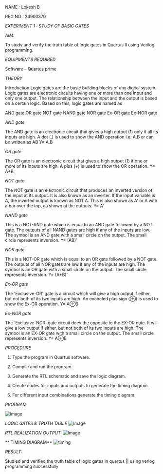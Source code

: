 NAME : Lokesh B

REG NO : 24900370

*EXPERIMENT 1 : STUDY OF BASIC GATES*

*AIM:* 

To study and verify the truth table of logic gates in Quartus II using Verilog programming.

*EQUIPMENTS REQUIRED*

Software – Quartus prime 

*THEORY*

Introduction Logic gates are the basic building blocks of any digital system. Logic gates are electronic circuits having one or more than one input and only one output. The relationship between the input and the output is based on a certain logic. Based on this, logic gates are named as

AND gate OR gate NOT gate NAND gate NOR gate Ex-OR gate Ex-NOR gate

*AND gate*

The AND gate is an electronic circuit that gives a high output (1) only if all its inputs are high. A dot (.) is used to show the AND operation i.e. A.B or can be written as AB
Y= A.B

*OR gate* 

The OR gate is an electronic circuit that gives a high output (1) if one or more of its inputs are high. A plus (+) is used to show the OR operation.
Y= A+B

*NOT gate*

The NOT gate is an electronic circuit that produces an inverted version of the input at its output. It is also known as an inverter. If the input variable is A, the inverted output is known as NOT A. This is also shown as A' or A with a bar over the top, as shown at the outputs.
Y= A'

*NAND gate*

This is a NOT-AND gate which is equal to an AND gate followed by a NOT gate. The outputs of all NAND gates are high if any of the inputs are low. The symbol is an AND gate with a small circle on the output. The small circle represents inversion.
Y= (AB)’

*NOR gate*

This is a NOT-OR gate which is equal to an OR gate followed by a NOT gate. The outputs of all NOR gates are low if any of the inputs are high. The symbol is an OR gate with a small circle on the output. The small circle represents inversion.
Y= (A+B)’

*Ex-OR gate*

The 'Exclusive-OR' gate is a circuit which will give a high output if either, but not both of its two inputs are high. An encircled plus sign (⊕) is used to show the Ex-OR operation.
Y= A⊕B

*Ex-NOR gate*

The 'Exclusive-NOR' gate circuit does the opposite to the EX-OR gate. It will give a low output if either, but not both of its two inputs are high. The symbol is an EX-OR gate with a small circle on the output. The small circle represents inversion.
Y= A⊕B

*PROCEDURE* 

1.	Type the program in Quartus software.

2.	Compile and run the program.

3.	Generate the RTL schematic and save the logic diagram.

4.	Create nodes for inputs and outputs to generate the timing diagram.

5.	For different input combinations generate the timing diagram.


*PROGRAM*

![image](https://github.com/user-attachments/assets/28ed7c0c-99d2-4be1-9041-7bb046ee90c4)




 
*LOGIC GATES & TRUTH TABLE*
![ Image ](https://github.com/user-attachments/assets/ca79379f-8304-43e4-a11f-365b0e12f56a)

*RTL REALIZATION OUTPUT:* 
![ Image ](https://github.com/user-attachments/assets/b9664a2d-ac6d-442d-9110-e9f1d7cc9b2e)

** TIMING DIAGRAM**
![timing ](https://github.com/user-attachments/assets/17a60a6f-5bb5-4d34-9e5e-4cc981cbeb31)




*RESULT:*

Studied and verified the truth table of logic gates in quartus || using verlog programming successfully
